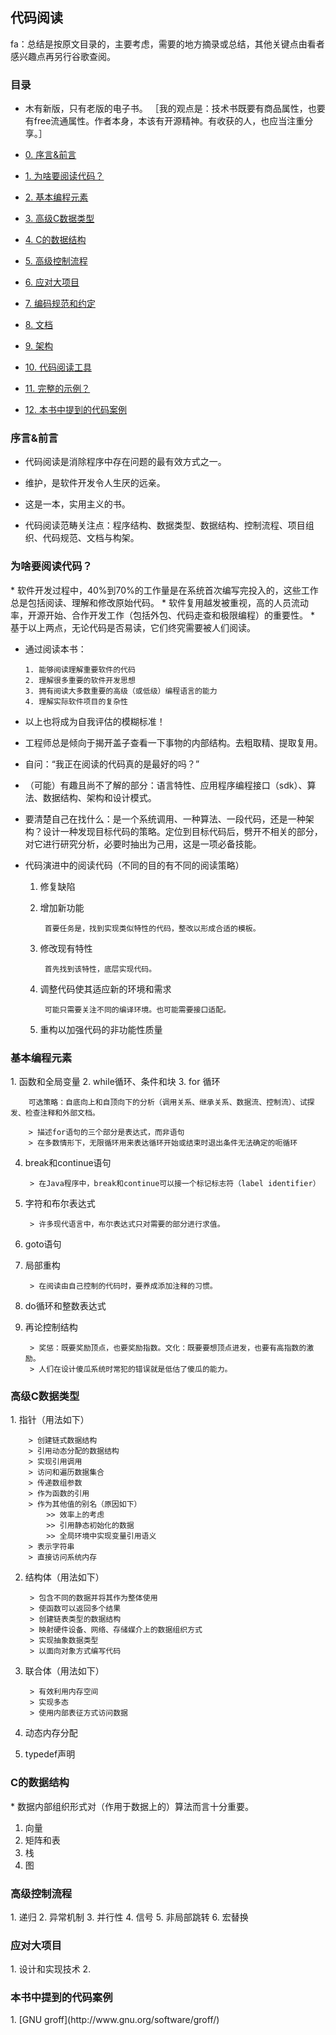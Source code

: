 ## 代码阅读

fa：总结是按原文目录的，主要考虑，需要的地方摘录或总结，其他关键点由看者感兴趣点再另行谷歌查阅。

### 目录
*	木有新版，只有老版的电子书。
［我的观点是：技术书既要有商品属性，也要有free流通属性。作者本身，本该有开源精神。有收获的人，也应当注重分享。］

*	[0. 序言&前言](#0)
*	[1. 为啥要阅读代码？](#1)
*	[2. 基本编程元素](#2)
*	[3. 高级C数据类型](#3)
*	[4. C的数据结构](#4)
*	[5. 高级控制流程](#5)
*	[6. 应对大项目](#6)
*	[7. 编码规范和约定](#7)
*	[8. 文档](#8)
*	[9. 架构](#9)
*	[10. 代码阅读工具](#10)
*	[11. 完整的示例？](#11)
*	[12. 本书中提到的代码案例](#12)

<h3 id="0">序言&前言</h3>

*	代码阅读是消除程序中存在问题的最有效方式之一。
*	维护，是软件开发令人生厌的远亲。
*	这是一本，实用主义的书。

*	代码阅读范畴关注点：程序结构、数据类型、数据结构、控制流程、项目组织、代码规范、文档与构架。

<h3 id="1">为啥要阅读代码？</h3>
*	软件开发过程中，40%到70%的工作量是在系统首次编写完投入的，这些工作总是包括阅读、理解和修改原始代码。
*	软件复用越发被重视，高的人员流动率，开源开始、合作开发工作（包括外包、代码走查和极限编程）的重要性。
*	基于以上两点，无论代码是否易读，它们终究需要被人们阅读。

*	通过阅读本书：

		1. 能够阅读理解重要软件的代码
		2. 理解很多重要的软件开发思想
		3. 拥有阅读大多数重要的高级（或低级）编程语言的能力
		4. 理解实际软件项目的复杂性
*	以上也将成为自我评估的模糊标准！

*	工程师总是倾向于揭开盖子查看一下事物的内部结构。去粗取精、提取复用。
*	自问：“我正在阅读的代码真的是最好的吗？”
*	（可能）有趣且尚不了解的部分：语言特性、应用程序编程接口（sdk）、算法、数据结构、架构和设计模式。
*	要清楚自己在找什么：是一个系统调用、一种算法、一段代码，还是一种架构？设计一种发现目标代码的策略。定位到目标代码后，劈开不相关的部分，对它进行研究分析，必要时抽出为己用，这是一项必备技能。

*	代码演进中的阅读代码（不同的目的有不同的阅读策略）
	1. 修复缺陷
	2. 增加新功能
	
			首要任务是，找到实现类似特性的代码，整改以形成合适的模板。
	3. 修改现有特性
	
			首先找到该特性，底层实现代码。
	4. 调整代码使其适应新的环境和需求
	
			可能只需要关注不同的编译环境。也可能需要接口适配。
	5. 重构以加强代码的非功能性质量	

<h3 id="2">基本编程元素</h3>
1. 函数和全局变量
2. while循环、条件和块
3. for 循环
		
		可选策略：自底向上和自顶向下的分析（调用关系、继承关系、数据流、控制流）、试探发、检查注释和外部文档。
		
		> 描述for语句的三个部分是表达式，而非语句
		> 在多数情形下，无限循环用来表达循环开始或结束时退出条件无法确定的呃循环
		
4. break和continue语句

		> 在Java程序中，break和continue可以接一个标记标志符（label identifier）

5. 字符和布尔表达式

		> 许多现代语言中，布尔表达式只对需要的部分进行求值。
		
6. goto语句
7. 局部重构

		> 在阅读由自己控制的代码时，要养成添加注释的习惯。
		
8. do循环和整数表达式
9. 再论控制结构

		> 奖惩：既要奖励顶点，也要奖励指数。文化：既要要想顶点进发，也要有高指数的激励。
		> 人们在设计傻瓜系统时常犯的错误就是低估了傻瓜的能力。

<h3 id="3">高级C数据类型</h3>
1. 指针（用法如下）
		
		> 创建链式数据结构
		> 引用动态分配的数据结构
		> 实现引用调用
		> 访问和遍历数据集合
		> 传递数组参数
		> 作为函数的引用
		> 作为其他值的别名（原因如下）
			>> 效率上的考虑
			>> 引用静态初始化的数据
			>> 全局环境中实现变量引用语义
		> 表示字符串
		> 直接访问系统内存
		
2. 结构体（用法如下）

		> 包含不同的数据并将其作为整体使用
		> 使函数可以返回多个结果
		> 创建链表类型的数据结构
		> 映射硬件设备、网络、存储媒介上的数据组织方式
		> 实现抽象数据类型
		> 以面向对象方式编写代码
		
3. 联合体（用法如下）

		> 有效利用内存空间
		> 实现多态
		> 使用内部表征方式访问数据
		
4. 动态内存分配
5. typedef声明

<h3 id="4">C的数据结构</h3>
	*	数据内部组织形式对（作用于数据上的）算法而言十分重要。

1. 向量
2. 矩阵和表
3. 栈
4. 图

<h3 id="5">高级控制流程</h3>
1. 递归
2. 异常机制
3. 并行性
4. 信号
5. 非局部跳转
6. 宏替换

<h3 id="6">应对大项目</h3>
1. 设计和实现技术
2. 


<h3 id="12">本书中提到的代码案例</h3>
1. [GNU groff](http://www.gnu.org/software/groff/)









